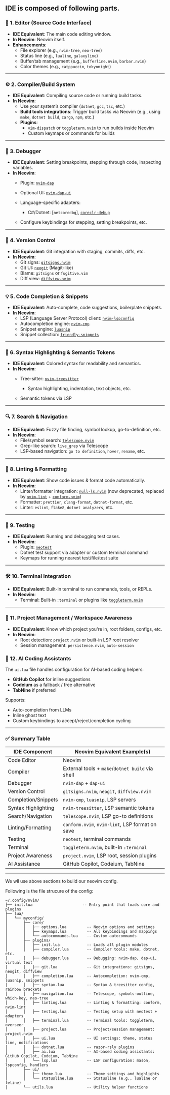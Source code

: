 ## IDE is composed of following parts.

### 🔧 1. **Editor (Source Code Interface)**

- **IDE Equivalent**: The main code editing window.
- **In Neovim**: Neovim itself.
- **Enhancements**:
  - File explorer (e.g., `nvim-tree`, `neo-tree`)
  - Status line (e.g., `lualine`, `galaxyline`)
  - Buffer/tab management (e.g., `bufferline.nvim`, `barbar.nvim`)
  - Color themes (e.g., `catppuccin`, `tokyonight`)

---

### ⚙️ 2. **Compiler/Build System**

- **IDE Equivalent**: Compiling source code or running build tasks.
- **In Neovim**:
  - Use your system’s compiler (`dotnet`, `gcc`, `tsc`, etc.)
  - **Build tools integrations**: Trigger build tasks via Neovim (e.g., using `make`, `dotnet build`, `cargo`, `npm`, etc.)
  - **Plugins**:
    - `vim-dispatch` or `toggleterm.nvim` to run builds inside Neovim
    - Custom keymaps or commands for builds

---

### 🐞 3. **Debugger**

- **IDE Equivalent**: Setting breakpoints, stepping through code, inspecting variables.
- **In Neovim**:
  - Plugin: [`nvim-dap`](https://github.com/mfussenegger/nvim-dap)
  - Optional UI: [`nvim-dap-ui`](https://github.com/rcarriga/nvim-dap-ui)
  - Language-specific adapters:
    - C#/Dotnet: \[`netcoredbg`], [`coreclr-debug`](https://github.com/Samsung/netcoredbg)

  - Configure keybindings for stepping, setting breakpoints, etc.

---

### 🌳 4. **Version Control**

- **IDE Equivalent**: Git integration with staging, commits, diffs, etc.
- **In Neovim**:
  - Git signs: [`gitsigns.nvim`](https://github.com/lewis6991/gitsigns.nvim)
  - Git UI: [`neogit`](https://github.com/TimUntersberger/neogit) (Magit-like)
  - Blame: `gitsigns` or `fugitive.vim`
  - Diff view: [`diffview.nvim`](https://github.com/sindrets/diffview.nvim)

---

### 💡 5. **Code Completion & Snippets**

- **IDE Equivalent**: Auto-complete, code suggestions, boilerplate snippets.
- **In Neovim**:
  - LSP (Language Server Protocol) client: [`nvim-lspconfig`](https://github.com/neovim/nvim-lspconfig)
  - Autocompletion engine: [`nvim-cmp`](https://github.com/hrsh7th/nvim-cmp)
  - Snippet engine: [`luasnip`](https://github.com/L3MON4D3/LuaSnip)
  - Snippet collection: [`friendly-snippets`](https://github.com/rafamadriz/friendly-snippets)

---

### 🎨 6. **Syntax Highlighting & Semantic Tokens**

- **IDE Equivalent**: Colored syntax for readability and semantics.
- **In Neovim**:
  - Tree-sitter: [`nvim-treesitter`](https://github.com/nvim-treesitter/nvim-treesitter)
    - Syntax highlighting, indentation, text objects, etc.

  - Semantic tokens via LSP

---

### 🔍 7. **Search & Navigation**

- **IDE Equivalent**: Fuzzy file finding, symbol lookup, go-to-definition, etc.
- **In Neovim**:
  - File/symbol search: [`telescope.nvim`](https://github.com/nvim-telescope/telescope.nvim)
  - Grep-like search: `live_grep` via Telescope
  - LSP-based navigation: `go to definition`, `hover`, `rename`, etc.

---

### 🧼 8. **Linting & Formatting**

- **IDE Equivalent**: Show code issues & format code automatically.
- **In Neovim**:
  - Linter/formatter integration: [`null-ls.nvim`](https://github.com/jose-elias-alvarez/null-ls.nvim) (now deprecated, replaced by [`nvim-lint`](https://github.com/mfussenegger/nvim-lint) + [`conform.nvim`](https://github.com/stevearc/conform.nvim))
  - Formatter: `prettier`, `clang-format`, `dotnet-format`, etc.
  - Linter: `eslint`, `flake8`, `dotnet analyzers`, etc.

---

### 🧪 9. **Testing**

- **IDE Equivalent**: Running and debugging test cases.
- **In Neovim**:
  - Plugin: [`neotest`](https://github.com/nvim-neotest/neotest)
  - Dotnet test support via adapter or custom terminal command
  - Keymaps for running nearest test/file/test suite

---

### 🛠️ 10. **Terminal Integration**

- **IDE Equivalent**: Built-in terminal to run commands, tools, or REPLs.
- **In Neovim**:
  - Terminal: Built-in `:terminal` or plugins like [`toggleterm.nvim`](https://github.com/akinsho/toggleterm.nvim)

---

### 🧭 11. **Project Management / Workspace Awareness**

- **IDE Equivalent**: Know which project you're in, root folders, configs, etc.
- **In Neovim**:
  - Root detection: `project.nvim` or built-in LSP root resolver
  - Session management: `persistence.nvim`, `auto-session`

### 🤖 12. AI Coding Assistants

The `ai.lua` file handles configuration for AI-based coding helpers:

- **GitHub Copilot** for inline suggestions
- **Codeium** as a fallback / free alternative
- **TabNine** if preferred

Supports:
- Auto-completion from LLMs
- Inline ghost text
- Custom keybindings to accept/reject/completion cycling

---

### ✅ Summary Table

| IDE Component       | Neovim Equivalent Example(s)                     |
| ------------------- | ------------------------------------------------ |
| Code Editor         | Neovim                                           |
| Compiler            | External tools + `make`/`dotnet build` via shell |
| Debugger            | `nvim-dap` + `dap-ui`                            |
| Version Control     | `gitsigns.nvim`, `neogit`, `diffview.nvim`       |
| Completion/Snippets | `nvim-cmp`, `luasnip`, LSP servers               |
| Syntax Highlighting | `nvim-treesitter`, LSP semantic tokens           |
| Search/Navigation   | `telescope.nvim`, LSP go-to definitions          |
| Linting/Formatting  | `conform.nvim`, `nvim-lint`, LSP format on save  |
| Testing             | `neotest`, terminal commands                     |
| Terminal            | `toggleterm.nvim`, built-in `:terminal`          |
| Project Awareness   | `project.nvim`, LSP root, session plugins        |
| AI Assistance       | GitHub Copilot, Codeium, TabNine                 |

---

We wll use above sections to build our neovim config.

Following is the file strucure of the config:

```text
~/.config/nvim/
├── init.lua                      -- Entry point that loads core and plugins
├── lua/
│   └── myconfig/
│       ├── core/
│       │   ├── options.lua         -- Neovim options and settings
│       │   ├── keymaps.lua         -- All keybindings and mappings
│       │   └── autocommands.lua    -- Custom autocommands
│       ├── plugins/
│       │   ├── init.lua            -- Loads all plugin modules
│       │   ├── compiler.lua        -- Compiler tools: make, dotnet, etc.
│       │   ├── debugger.lua        -- Debugging: nvim-dap, dap-ui, virtual text
│       │   ├── git.lua             -- Git integrations: gitsigns, neogit, diffview
│       │   ├── completion.lua      -- Autocompletion: nvim-cmp, luasnip, snippets
│       │   ├── syntax.lua          -- Syntax & treesitter config, rainbow brackets
│       │   ├── navigation.lua      -- Telescope, symbols-outline, which-key, neo-tree
│       │   ├── linting.lua         -- Linting & formatting: conform, nvim-lint
│       │   ├── testing.lua         -- Testing setup with neotest + adapters
│       │   ├── terminal.lua        -- Terminal tools: toggleterm, overseer
│       │   ├── project.lua         -- Project/session management: project.nvim
│       │   ├── ui.lua              -- UI settings: theme, status line, notifications
│       │   ├── dotnet.lua          -- razor-rsly plugins
│       │   ├── ai.lua              -- AI-based coding assistants: GitHub Copilot, Codeium, TabNine
│       │   └── lsp.lua             -- LSP configuration: mason, lspconfig, handlers
│       ├── ui/
│       │   ├── theme.lua           -- Theme settings and highlights
│       │   └── statusline.lua      -- Statusline (e.g., lualine or feline)
│       └── utils.lua               -- Utility helper functions
```
